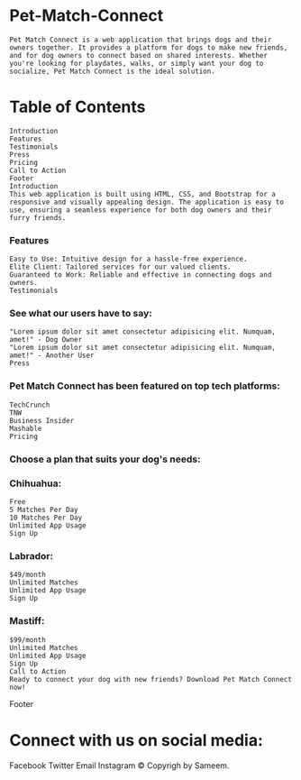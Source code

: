 # Pet-Match-Connect
    Pet Match Connect is a web application that brings dogs and their owners together. It provides a platform for dogs to make new friends, and for dog owners to connect based on shared interests. Whether you're looking for playdates, walks, or simply want your dog to socialize, Pet Match Connect is the ideal solution.

# Table of Contents
    Introduction
    Features
    Testimonials
    Press
    Pricing
    Call to Action
    Footer
    Introduction
    This web application is built using HTML, CSS, and Bootstrap for a responsive and visually appealing design. The application is easy to use, ensuring a seamless experience for both dog owners and their furry friends.

### Features
    Easy to Use: Intuitive design for a hassle-free experience.
    Elite Client: Tailored services for our valued clients.
    Guaranteed to Work: Reliable and effective in connecting dogs and owners.
    Testimonials
### See what our users have to say:

    "Lorem ipsum dolor sit amet consectetur adipisicing elit. Numquam, amet!" - Dog Owner
    "Lorem ipsum dolor sit amet consectetur adipisicing elit. Numquam, amet!" - Another User
    Press
### Pet Match Connect has been featured on top tech platforms:
    
    TechCrunch
    TNW
    Business Insider
    Mashable
    Pricing
### Choose a plan that suits your dog's needs:

### Chihuahua:
    
    Free
    5 Matches Per Day
    10 Matches Per Day
    Unlimited App Usage
    Sign Up
### Labrador:

    $49/month
    Unlimited Matches
    Unlimited App Usage
    Sign Up
### Mastiff:

    $99/month
    Unlimited Matches
    Unlimited App Usage
    Sign Up
    Call to Action
    Ready to connect your dog with new friends? Download Pet Match Connect now!


Footer
# Connect with us on social media:

  Facebook
  Twitter
  Email
  Instagram
  © Copyrigh by Sameem.
